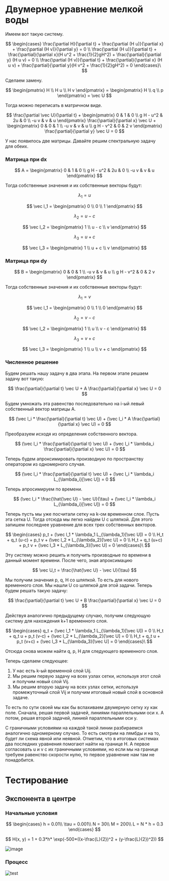 # Двумерное уравнение мелкой воды

Имеем вот такую систему.

$$
\begin{cases}
  \frac{\partial H}{\partial t} + \frac{\partial (H u)}{\partial x} + \frac{\partial (H v)}{\partial y} = 0 \\
  \frac{\partial (H u)}{\partial t} + \frac{\partial}{\partial x}(H u^2 + \frac{1}{2}gH^2) + \frac{\partial}{\partial y} (H u v) = 0 \\
  \frac{\partial (H v)}{\partial t} + \frac{\partial}{\partial x} (H u v) + \frac{\partial}{\partial y}(H v^2 + \frac{1}{2}gH^2) = 0
\end{cases}\
$$

Сделаем замену.

$$
\begin{pmatrix}
H \\
H u \\
H v
\end{pmatrix} =
\begin{pmatrix}
H \\
q \\
p
\end{pmatrix} = \vec U
$$

Тогда можно переписать в матричном виде.

$$
\frac{\partial \vec U}{\partial t} + 
\begin{pmatrix}
0 & 1 & 0 \\
g H - u^2 & 2u & 0 \\
-u v & v & u
\end{pmatrix}
\frac{\partial}{\partial x} \vec U
+
\begin{pmatrix}
0 & 0 & 1 \\
-u v & v & u \\
g H - v^2 & 0 & 2 v
\end{pmatrix}
\frac{\partial}{\partial y} \vec U = 0
$$

У нас появилось две матрицы.
Давайте решим спектральную задачу для обеих.

### Матрица при dx

$$
A = \begin{pmatrix}
0 & 1 & 0 \\
g H - u^2 & 2u & 0 \\
-u v & v & u
\end{pmatrix}
$$

Тогда собственные значения и их собственные векторы будут:

$$
\lambda_1 = u
$$

$$
\vec l_1 = \begin{pmatrix}
0 \\
0 \\
1
\end{pmatrix}
$$


$$
\lambda_2 = u - c
$$

$$
\vec l_2 = \begin{pmatrix}
1 \\
u - c \\
v
\end{pmatrix}
$$


$$
\lambda_3 = u + c
$$

$$
\vec l_3 = \begin{pmatrix}
1 \\
u + c \\
v
\end{pmatrix}
$$

### Матрица при dy

$$
B = \begin{pmatrix}
0 & 0 & 1 \\
-u v & v & u \\
g H - v^2 & 0 & 2 v
\end{pmatrix}
$$

Тогда собственные значения и их собственные векторы будут:

$$
\lambda_1 = v
$$

$$
\vec l_1 = \begin{pmatrix}
0 \\
1 \\
0
\end{pmatrix}
$$


$$
\lambda_2 = v - c
$$

$$
\vec l_2 = \begin{pmatrix}
1 \\
u \\
v - c
\end{pmatrix}
$$


$$
\lambda_3 = v + c
$$

$$
\vec l_3 = \begin{pmatrix}
1 \\
u \\
v + c
\end{pmatrix}
$$

### Численное решение

Будем решать нашу задачу в два этапа.
На первом этапе решаем задачу вот такую:

$$
\frac{\partial}{\partial t} \vec U + A \frac{\partial}{\partial x} \vec U = 0
$$

Будем умножать эта равенство последовательно на i-ый левый собственный вектор матрицы A.

$$
(\vec l_i * \frac{\partial}{\partial t} \vec U) + (\vec l_i * A \frac{\partial}{\partial x} \vec U) = 0
$$

Преобразуем исходя из определения собственного вектора.

$$
(\vec l_i * \frac{\partial}{\partial t} \vec U) + (\vec l_i * \lambda_i \frac{\partial}{\partial x} \vec U) = 0
$$

Теперь будем апроксимировать производную по пространству оператором из одномерного случая.

$$
(\vec l_i * \frac{\partial}{\partial t} \vec U) + (\vec l_i * \lambda_i L_{\lambda_i}[\vec U]) = 0
$$

Теперь апросимируем по времени.

$$
(\vec l_i * \frac{\hat{\vec U} - \vec U}{\tau} + (\vec l_i * \lambda_i L_{\lambda_i}[\vec U]) = 0
$$

Теперь пусть мы уже посчитали сетку на k-ом временном слое. Пусть эта сетка U. Тогда отсюда мы легко найдем U с шляпкой.
Для этого запишем последнее уравнение для всех трех собственных векторов.

$$
\begin{cases}
   p_t + (\vec l_1 * \lambda_1 L_{\lambda_1}[\vec U]) = 0 \\
   H_t + q_t (u-c) + p_t v + (\vec l_2 * L_{\lambda_2}[\vec U] = 0 \\
   H_t + q_t (u+c) + p_t v + (\vec l_3 * L_{\lambda_3}[\vec U] = 0
\end{cases}\
$$

Эту систему можно решить и получить производные по времени в данный момент времени.
После чего, зная апроксимацию 

$$
\vec U_t = \frac{\hat{\vec U} - \vec U}{\tau}
$$

Мы получим значения p, q, H со шляпкой. То есть для нового временного слоя.
Мы нашли U со шляпкой для этой задачи. Теперь будем решать такую задачу:

$$
\frac{\partial}{\partial t} \vec U + B \frac{\partial}{\partial x} \vec U = 0
$$

Действуя аналогично предыдущему случаю, получим следующую систему для нахождения k+1 временного слоя.

$$
\begin{cases}
   q_t + (\vec l_1 * \lambda_1 L_{\lambda_1}[\vec U]) = 0 \\
   H_t + q_t u + p_t (v-c) + (\vec l_2 * L_{\lambda_2}[\vec U] = 0 \\
   H_t + q_t u + p_t (v+c) + (\vec l_3 * L_{\lambda_3}[\vec U] = 0
\end{cases}\
$$

Отсюда снова можем найти q, p, H для следующего временного слоя.

Теперь сделаем следующее:
1. У нас есть k-ый временной слой Uij.
2. Мы решим первую задачу на всех узлах сетки, используя этот слой и получим новый слой Vij.
3. Мы решим вторую задачу на всех узлах сетки, используя промежуточный слой Vij и получим итоговый новый слой в основной задаче.

То есть по сути своей мы как бы вспахиваем двумерную сетку xy как поле. Сначала, решая первой задачей, линиями параллельными оси x.
А потом, решая второй задачей, линией параллельными оси y.

С граничными условиями на каждой такой линии разбираемся аналогично одномерному случаю. То есть смотрим на лямбды и на то, будет ли схема явной или неявной.
Отметим, что в итоговых системах два последних уравнения помогают найти на границе H. А первое согласовать u и v с их граничными условиями, но
если мы на границе требуем равенство скорости нулю, то первое уравнение нам там не понадобится.

# Тестирование

## Экспонента в центре

### Начальные условия

$$
\begin{cases}
h = 0.01\\
\tau = 0.001\\
N = 30\\
M = 200\\
L = N * h = 0.3
\end{cases}
$$

$$
H(x, y) = 1 + 0.3*h* \exp(-500*((x-\frac{L}{2})^2 + (y-\frac{L}{2})^2))
$$

![image](https://user-images.githubusercontent.com/25401699/199317900-36ad95fc-f74b-4832-a31f-3734516916e0.png)

### Процесс

![test](https://user-images.githubusercontent.com/25401699/199316580-75828ff5-873b-49bb-8d44-f427816d98fa.gif)


